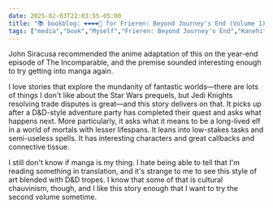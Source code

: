 ```yaml
---
date: 2025-02-03T22:03:55-05:00
title: "📚 bookblog: ❤️❤️❤️❤️🖤 for Frieren: Beyond Journey's End (Volume 1), by Kanehito Yamada and Tsukasa Abe"
tags: ["media","book","Myself","Frieren: Beyond Journey's End","Kanehito Yamada and Tsukasa Abe","manga","anime","Dungeons and Dragons","Star Wars","fantasy","The Incomparable","John Siracusa"]
---
```


John Siracusa recommended the anime adaptation of this on the year-end episode of The Incomparable, and the premise sounded interesting enough to try getting into manga again.

I love stories that explore the mundanity of fantastic worlds—there are lots of things I don't like about the Star Wars prequels, but Jedi Knights resolving trade disputes is great—and this story delivers on that. It picks up after a D&D-style adventure party has completed their quest and asks what happens next. More particularly, it asks what it means to be a long-lived elf in a world of mortals with lesser lifespans. It leans into low-stakes tasks and semi-useless spells. It has interesting characters and great callbacks and connective tissue.

I still don't know if manga is my thing. I hate being able to tell that I'm reading something in translation, and it's strange to me to see this style of art blended with D&D tropes. I know that some of that is cultural chauvinism, though, and I like this story enough that I want to try the second volume sometime.